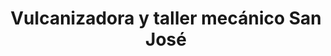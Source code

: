 ---
title: "Vulcanizadora y taller mecánico San José"
url: /la-magdalena-contreras/vulcanizadora-y-taller-mecanico-san-jose/
shop: Autowerkstatt
---